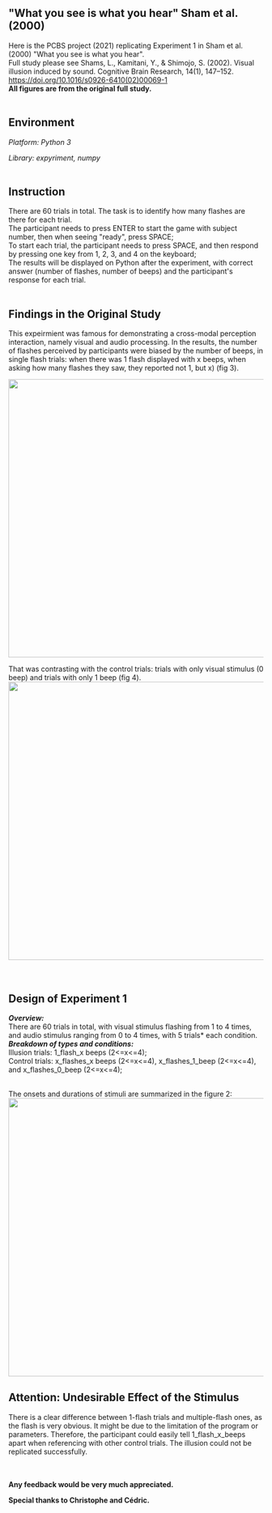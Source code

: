 ## "What you see is what you hear" Sham et al.(2000) ##
Here is the PCBS project (2021) replicating Experiment 1 in Sham et al.(2000) "What you see is what you hear". <br />
Full study please see Shams, L., Kamitani, Y., & Shimojo, S. (2002). Visual illusion induced by sound. Cognitive Brain Research, 14(1), 147–152. https://doi.org/10.1016/s0926-6410(02)00069-1 
<br />
**All figures are from the original full study.**
<br /><br />


## Environment ##
_Platform: Python 3_<br />

_Library: expyriment, numpy_
<br />
<br />

## Instruction ##
There are 60 trials in total. The task is to identify how many flashes are there for each trial.<br />
The participant needs to press ENTER to start the game with subject number, then when seeing "ready", press SPACE;<br />
To start each trial, the participant needs to press SPACE, and then respond by pressing one key from 1, 2, 3, and 4 on the keyboard;<br />
The results will be displayed on Python after the experiment, with correct answer (number of flashes, number of beeps) and the participant's response for each trial.
 <br /><br />
 
## Findings in the Original Study ## 
This expeirmient was famous for demonstrating a cross-modal perception interaction, namely visual and audio processing. In the results, the number of flashes perceived by participants were biased by the number of beeps, in single flash trials: when there was 1 flash displayed with x beeps, when asking how many flashes they saw, they reported not 1, but x) (fig 3).<br />

 <img src="https://user-images.githubusercontent.com/47482896/117947255-501f2880-b310-11eb-824b-c15228224e47.png" width="650" height="550">

<br />

That was contrasting with the control trials: trials with only visual stimulus (0 beep) and trials with only 1 beep (fig 4).<br />
<img src="https://user-images.githubusercontent.com/47482896/117947764-ccb20700-b310-11eb-82bc-4f88ce3c28e7.png" width="650" height="550">
<br />
<br />
<br />

## Design of Experiment 1 ##
**_Overview:_**<br />
There are 60 trials in total, with visual stimulus flashing from 1 to 4 times, and audio stimulus ranging from 0 to 4 times, with 5 trials* each condition. <br />
**_Breakdown of types and conditions:_**<br />
Illusion trials: 1_flash_x beeps (2<=x<=4);  <br />
Control trials: x_flashes_x beeps (2<=x<=4), x_flashes_1_beep (2<=x<=4), and x_flashes_0_beep (2<=x<=4); <br />
<br />


The onsets and durations of stimuli are summarized in the figure 2:<br />
 <img src="https://user-images.githubusercontent.com/47482896/118040889-6d84de80-b372-11eb-9686-605de78611bf.png" width="650" height="550">
<br />

## Attention: Undesirable Effect of the Stimulus ##
There is a clear difference between 1-flash trials and multiple-flash ones, as the flash is very obvious. It might be due to the limitation of the program or parameters. Therefore, the participant could easily tell 1_flash_x_beeps apart when referencing with other control trials. The illusion could not be replicated successfully.

 <br /><br />**Any feedback would be very much appreciated.**<br />

**Special thanks to Christophe and Cédric.**
